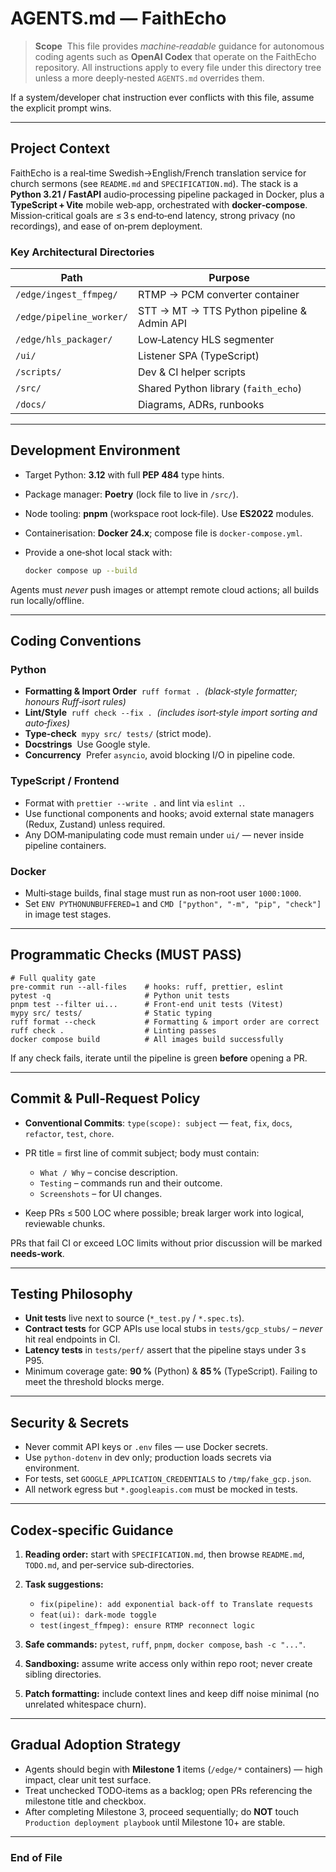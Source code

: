 # AGENTS.md — FaithEcho

> **Scope**  This file provides *machine‑readable* guidance for autonomous coding agents such as **OpenAI Codex** that operate on the FaithEcho repository. All instructions apply to every file under this directory tree unless a more deeply‑nested `AGENTS.md` overrides them.

If a system/developer chat instruction ever conflicts with this file, assume the explicit prompt wins.

---

## Project Context

FaithEcho is a real‑time Swedish→English/French translation service for church sermons (see `README.md` and `SPECIFICATION.md`). The stack is a **Python 3.21 / FastAPI** audio‑processing pipeline packaged in Docker, plus a **TypeScript + Vite** mobile web‑app, orchestrated with **docker‑compose**. Mission‑critical goals are ≤ 3 s end‑to‑end latency, strong privacy (no recordings), and ease of on‑prem deployment.

### Key Architectural Directories

| Path                     | Purpose                                    |
| ------------------------ | ------------------------------------------ |
| `/edge/ingest_ffmpeg/`   | RTMP → PCM converter container             |
| `/edge/pipeline_worker/` | STT → MT → TTS Python pipeline & Admin API |
| `/edge/hls_packager/`    | Low‑Latency HLS segmenter                  |
| `/ui/`                   | Listener SPA (TypeScript)                  |
| `/scripts/`              | Dev & CI helper scripts                    |
| `/src/`                  | Shared Python library (`faith_echo`)       |
| `/docs/`                 | Diagrams, ADRs, runbooks                   |

---

## Development Environment

* Target Python: **3.12** with full **PEP 484** type hints.
* Package manager: **Poetry** (lock file to live in `/src/`).
* Node tooling: **pnpm** (workspace root lock‑file). Use **ES2022** modules.
* Containerisation: **Docker 24.x**; compose file is `docker-compose.yml`.
* Provide a one‑shot local stack with:

  ```bash
  docker compose up --build
  ```

Agents must *never* push images or attempt remote cloud actions; all builds run locally/offline.

---

## Coding Conventions

### Python

* **Formatting & Import Order**  `ruff format .`  *(black‑style formatter; honours Ruff‑isort rules)*
* **Lint/Style**  `ruff check --fix .`  *(includes isort‑style import sorting and auto‑fixes)*
* **Type‑check**  `mypy src/ tests/` (strict mode).
* **Docstrings**  Use Google style.
* **Concurrency**  Prefer `asyncio`, avoid blocking I/O in pipeline code.

### TypeScript / Frontend

* Format with `prettier --write .` and lint via `eslint .`.
* Use functional components and hooks; avoid external state managers (Redux, Zustand) unless required.
* Any DOM‑manipulating code must remain under `ui/` — never inside pipeline containers.

### Docker

* Multi‑stage builds, final stage must run as non‑root user `1000:1000`.
* Set `ENV PYTHONUNBUFFERED=1` and `CMD ["python", "-m", "pip", "check"]` in image test stages.

---

## Programmatic Checks (MUST PASS)

```
# Full quality gate
pre-commit run --all-files    # hooks: ruff, prettier, eslint
pytest -q                     # Python unit tests
pnpm test --filter ui...      # Front‑end unit tests (Vitest)
mypy src/ tests/              # Static typing
ruff format --check           # Formatting & import order are correct
ruff check .                  # Linting passes
docker compose build          # All images build successfully
```

If any check fails, iterate until the pipeline is green **before** opening a PR.

---

## Commit & Pull‑Request Policy

* **Conventional Commits**: `type(scope): subject` — `feat`, `fix`, `docs`, `refactor`, `test`, `chore`.
* PR title = first line of commit subject; body must contain:

  * `What / Why` – concise description.
  * `Testing` – commands run and their outcome.
  * `Screenshots` – for UI changes.
* Keep PRs ≤ 500 LOC where possible; break larger work into logical, reviewable chunks.

PRs that fail CI or exceed LOC limits without prior discussion will be marked **needs‑work**.

---

## Testing Philosophy

* **Unit tests** live next to source (`*_test.py` / `*.spec.ts`).
* **Contract tests** for GCP APIs use local stubs in `tests/gcp_stubs/` – *never* hit real endpoints in CI.
* **Latency tests** in `tests/perf/` assert that the pipeline stays under 3 s P95.
* Minimum coverage gate: **90 %** (Python) & **85 %** (TypeScript). Failing to meet the threshold blocks merge.

---

## Security & Secrets

* Never commit API keys or `.env` files — use Docker secrets.
* Use `python-dotenv` in dev only; production loads secrets via environment.
* For tests, set `GOOGLE_APPLICATION_CREDENTIALS` to `/tmp/fake_gcp.json`.
* All network egress but `*.googleapis.com` must be mocked in tests.

---

## Codex‑specific Guidance

1. **Reading order:** start with `SPECIFICATION.md`, then browse `README.md`, `TODO.md`, and per‑service sub‑directories.
2. **Task suggestions:**

   * `fix(pipeline): add exponential back‑off to Translate requests`
   * `feat(ui): dark‑mode toggle`
   * `test(ingest_ffmpeg): ensure RTMP reconnect logic`
3. **Safe commands:** `pytest`, `ruff`, `pnpm`, `docker compose`, `bash -c "..."`.
4. **Sandboxing:** assume write access only within repo root; never create sibling directories.
5. **Patch formatting:** include context lines and keep diff noise minimal (no unrelated whitespace churn).

---

## Gradual Adoption Strategy

* Agents should begin with **Milestone 1** items (`/edge/*` containers) — high impact, clear unit test surface.
* Treat unchecked TODO‑items as a backlog; open PRs referencing the milestone title and checkbox.
* After completing Milestone 3, proceed sequentially; do **NOT** touch `Production deployment playbook` until Milestone 10+ are stable.

---

### End of File

